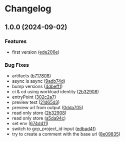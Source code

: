 # Changelog

## 1.0.0 (2024-09-02)


### Features

* first version ([ede206e](https://github.com/entur/gha-firebase/commit/ede206ef0198897ac54f5ec4168ca1d40f8da416))


### Bug Fixes

* artifacts ([b717808](https://github.com/entur/gha-firebase/commit/b71780891bb38b71c8cd7959f2ef636918c08159))
* async is async ([9adb74d](https://github.com/entur/gha-firebase/commit/9adb74d8e78a66152feb7cf988fc11d82f1af430))
* bump versions ([4dbeff1](https://github.com/entur/gha-firebase/commit/4dbeff145aa37aebb48f139c5b6c30e99dcd69cf))
* ci & cd using workload identity ([2b32908](https://github.com/entur/gha-firebase/commit/2b329087d825affd3760b9b23abd1734a4f1081b))
* entryPoint ([302c2a7](https://github.com/entur/gha-firebase/commit/302c2a7701e4cf33300a4cbae8a46983ea96fce2))
* preview test ([21d65d3](https://github.com/entur/gha-firebase/commit/21d65d3d48cd2db16052444a48d4f7d091d1763c))
* preview url from output ([0dda705](https://github.com/entur/gha-firebase/commit/0dda7059fc5fab674679683e4c27b3be5c707c6d))
* read only store ([2b32908](https://github.com/entur/gha-firebase/commit/2b329087d825affd3760b9b23abd1734a4f1081b))
* read only store ([a5da94c](https://github.com/entur/gha-firebase/commit/a5da94c0a5df76cd2fdd9dda45c506be8e92706b))
* set env ([674d411](https://github.com/entur/gha-firebase/commit/674d411a5ae73ec2c4533fed89029c6600ebcd18))
* switch to gcp_project_id input ([edbad4f](https://github.com/entur/gha-firebase/commit/edbad4fbc69c1e01e5617c152ef4d44da661588a))
* try to create a comment with the base url ([8e09835](https://github.com/entur/gha-firebase/commit/8e09835df2908b8d8c75bcf7311a21ebeba280be))
